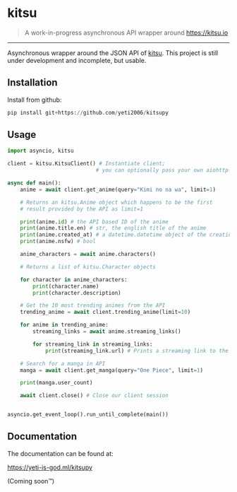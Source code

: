 # kitsu

> A work-in-progress asynchronous API wrapper around https://kitsu.io

---

Asynchronous wrapper around the JSON API of [kitsu](https://kitsu.io). This project is still under development and incomplete, but usable.

## Installation

Install from github:
```py
pip install git+https://github.com/yeti2006/kitsupy 
```

## Usage

```py
import asyncio, kitsu

client = kitsu.KitsuClient() # Instantiate client;
                            # you can optionally pass your own aiohttp client session

async def main():
    anime = await client.get_anime(query="Kimi no na wa", limit=1)

    # Returns an kitsu.Anime object which happens to be the first
    # result provided by the API as limit=1

    print(anime.id) # the API based ID of the anime
    print(anime.title.en) # str, the english title of the anime
    print(anime.created_at) # a datetime.datetime object of the creation date of the anime
    print(anime.nsfw) # bool

    anime_characters = await anime.characters()

    # Returns a list of kitsu.Character objects

    for character in anime_characters:
        print(character.name)
        print(character.description)

    # Get the 10 most trending animes from the API
    trending_anime = await client.trending_anime(limit=10)

    for anime in trending_anime:
        streaming_links = await anime.streaming_links()

        for streaming_link in streaming_links:
            print(streaming_link.url) # Prints a streaming link to the anime

    # Search for a manga in API
    manga = await client.get_manga(query="One Piece", limit=1)

    print(manga.user_count) 

    await client.close() # Close our client session


asyncio.get_event_loop().run_until_complete(main())
```

## Documentation

The documentation can be found at:

https://yeti-is-god.ml/kitsupy

(Coming soon:tm:)

